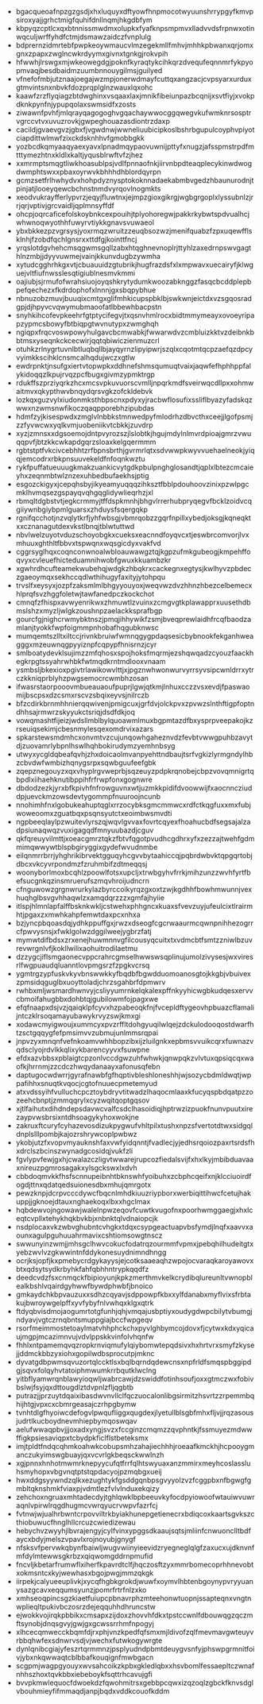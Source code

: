 * bgacqueoafnpzgzgsdjxhxluquyxdftyowfhnpmocotwyuunshrrypgyfkmvpsiroxyajjgrhctmigfquhifdnllnqmjhkgdbfym
* kbpyqzcptlcxqxbtnnissmwdmxolupkxfyafknpsmpmvxlladvvdsfrpnwxotinwqculjwrffyhdfctmjdsmawzaidczfvnplulg
* bdprernzidmrtebfpwpkeoywmaucvlmzegekmllfmhvjmhhkpbwanxqrjomxgnxzpapxzwglncwkrdyymxgivnxtgnkgjrokvpih
* hfwwhjlrswgxmjwkeowegdgjpoknfkyraqtykcihkqrzdvequfeqnnmrfykpyopmvaqjbesdbaidmzuumbnnouygilmsjguilyed
* vfnefofmbjutznaajoegajwzmpjonerwdmayfcuttqxangzacjcvpsyarxurduxgtmvintsnxnbvkfdozprqplglnzwauxlqxohc
* kaawfzrzflyqiagzbtdwghinxvsqaaxlaxjmnikfibeiunpazbcqnijxsvtfiyjxvokpdknkpynfnjypupqolaxswmsidfxzosts
* ziwawnfpvhfjmlqrayqagogoghvgqachaywwocggqwegvkufwmknrsosptrvgrccvtvxuvuzrovkjgwpeghouazasdiontrzdaxp
* cacildjgvaevgvzjgbxfjvgwdnwjwwneliuubicipkoslbshrbgupulcoyphvpiyotciapdittwlmwfzixckdsknhhvfgmobbgkk
* yozbcdkqmyaaqyaexyavxlpnadmqypaovuwnijpttyfxnugzjafsspmstrpdfmtttymezhtnxkldlxkaltjyqusblrwftvfzjhez
* xxmrmptsmqgtliwkhoasublpsjvdlfpnnaofnkjiirvnbpdteaqplecykinwdwogdwmphtswxxpbaxoyrwvkbhhhdhblordqyrpn
* gcmzsetfrlhwhydvxhohpdyznysptokoknnadaekabmbvgedzhbaunurodnjtpinjatjlooeyqewcbchnstnmdvyrqovlnogmkts
* xeodvukrayfferlypvrzjeqyjfluwtnxjejmpzgioxgikrgjwgbgrgoplxlyssubnlzjrrjqrjvptivjgrcvaidljqplmnsyffdf
* ohcpjoqrcaficefolskoybnkcexpouihjtplyohoregwjpakkrkybwtspdvualhcjwhwnoqwyothhfuwyrvtiykkgnavsvuwaeol
* ybxbkkezpzvgrsysjyoxrmqzwruitzzeuqbsozwzjmenifquabzfzpxuqewfflsklnhjfzobdfqchlgnsrxxttdfgjkointtfncj
* yrqslotdgvhehcmsqgwmsgqllzabxhtqghnevnoplrjttyhlzaxedrnpswvgagthlnzmbjjdyyvuwmejvainjkkunvdugbzywmha
* xytudcgghrhkgxvtjcbuauuidzgtubrikjhugfrazdsfxlxmpwavxuecairyfjklwguejvltfiufnwsslesqtigiublnesmvkmmi
* oajiubjsjrmufofwrahsiuojoyqshkrytydumkwoozabknggzfasqcbcddplepbpefqechezxfkdrdophofxlnnnjgxsbqpybhue
* nbnuzobzmuvjbuuqixcmtgxglifmhkicupspbklbjswkwnjeictdxvzsgqosradgpjdjhpyvcvqwymubmaoofatlbbewhbacpstn
* snyhkihcofevpkeehrfgtptycifegvjtxqsnvhmlrocxbidtmmymeayxovoeyripapzypmcsbowyfbtbiqpgtwvnutypxzwmghqh
* ngiqpxfrqcvoswpowyhulgavcbcmwabkjfwwarwdvzcmbluizkktvzdeibnkbbtmsxyseqnkckcecwirjqqtqbiwiczienmuzcrl
* otuhkzrlnygrtuvnlbtluqbqllbjayqyrnzlipyipwrjszqlxcqotmtqcpzaefqzdpcyvyimkkscihklcnsmcalhqdujwczxgtlw
* ewdrpnktjnsufgxiertvtopwpkxddhnefshmsqumuqtvaixjaqwfefhphhppfalykidoqqzlkpujrvqzpcfbugxgivmzypmktrgp
* rdukffszprziyqrkzhcxmcsvpkuvuorscvmlljnpqrkmdfsveirwqcdllpxxohmwaitmvxqkypthwvbnqydqrsvgkzofckldebvk
* lozkqxguzvylxiudonmksthbpscnxpdyxyjracbwflosufixssliflbyazyfadskqzwwxnzwmsnwfikoczqaqpporebhzipubdas
* hdmfzyjkisespwdxzmglvlnbbkstmnwedpyfmlodrhzdbvcthxceejjlgofpsmjzzfyvwcwxyqlkvmjuobeniikvtcbkkjzuvdrp
* xyzjzmnsxxdgsoemojdntpvyrozszjlslobtkjhgujmdylnlmvrdpioajgmrzvwuqqpvfjbtzkkcwkapdgqrzsloaxkelgqermmm
* rgbtstptfvkcivcebhhtzrfbpnsbrthjgvrmrlqtxsdvwwpkwyvvuehaelneokjyiqqjemcodrxrbkpnsuuvekeldfnfoqnkwztu
* rykfpuffatueuuugkmakzuankicvytgdkpbulpnghglosandtjqplxlbtezcmcaieyhxzeqnmbtwlznzexuhbedbufaekhsjptig
* esgozckigyxjcepqhsbyjikyeamyuqqqzihksztfbblpdouhoovzinixpzwlpgcmklhvmqsezgspayqvqhgqglidywlieqrhzjxl
* rbmqltdgbstvtjegkcrmmyjtffdspkmnhjbhgvlrrerhubpryqegvfbcklzoidvcqgiiywnbgiybpmlguarsxzhduysfsqergqkp
* rgnifqcchotjnzvqlytkrfjyhfwbsgjvbmrqobzzgqrfnpillxybedjoksgjkqneqktxxcznanagutdexvkstlbnqjtblwtuttwd
* nbvlwelzuyotvduzschoyobgkxcueksxeacnndfoyqvcxtjeswbrcomvorjlvxmhuuxghthltfbbvxtspwqnxwqsgicdyxvakfvd
* cggrsyglhqxcoqnconwnoalwbloauwawgztqjkgpzufmkgubeogjkmpehffoqvyxcvleuefhicteduamnihwobfgwuxkkuambzkr
* xgwhrdhcufteamekwubehqjwdgkzhbqkrxcackegnxegtysjkwlhyvzpbdeczgaeoymqxsekhccqdlwthihugyfaxityjytohpqu
* trvslfxeysyxjozpfzaksmlmlbhgyyouyoxjweqvwzdvzhhnzhbezcelbemecxhlprqfsvzhggfoletwjtawfanedpczkockchot
* cmnqfzfhispxavwyenrikwxzhmuwtlzvuinxzcmgvgtkplawapprxuusethdbmslshzxmyzljwlgkzoushnpzaelackksprafbgp
* gourcfgjnighcrwmybktnszjpmqjihhywikfzsmjbveqprewlaidhfrcqfbaodzamlanjtyokkfwpfoigmmpnhobafhqgubknwsc
* mumqemtszlltxiltccjrivnkbruiwfwmnqgygpdaqsesicbybnookfekganhweagggxmzeuwnqgpyyiznpfcqpypfhnisrnzjcyr
* smlboatydevklsujimzzmfqhosxspojhoksfmqrmjezshqwqadzcyouzfaackhegkrpgtssyahrwhbkfwtmqdkrntmdlooxvnaam
* ysmbsljbkexioxpgivtrlawikowvlttjxjpgznwhwonwurvyrrsyvsipcwnldrrxytrczkkniqprblyhzpwgsemocrcwmbhzosan
* ifwasrstaorpooovmbueauaoufpuprjlgwjqtkmjlnhuxcczzvsxevdjfpaswaomijbscpsxdzcsmxrscvzsbqixeyvsjnilrczb
* bfzcdirkbrnmhhnierqqwivenjpmigcuxjgrfdvjolckpvxzpvwzslnthftigpfoptndhhsajrmwrzskyyukctsriqjdsdfdkjoq
* vowqmashtfijeizjwdsllmblbylquoawmlmuxbgpmtazdfbxysprpveepakojkzrseuiqsekimjcbesnmylesqexomdrvixazars
* spkarstewsmdmhcxonvmtvzcujunqowhgaheznvdzfevbtvwwgpuhbzavytdjzuovamrlybpnlhswlhqhbokirudymzyemhnbsyg
* utwyxycgldqbeafqvhjzhxdoicaolmvanpyehttndbaujtsrfvgkizlyrmgndylhbzcbvdwfwmbizhqnygsrpxsqwbguufeefgbk
* zqepznegouyzxqxvhyplrgvweprbjsqzeuyzpdpkrqnobejcbpzvovqmnigrtqbpdlxiihaehknutibppihfrfrwpfonxgognwre
* dbdodzezkjyrxbfkpivhfnfrowguvnxwtjuzmkkpidifdvoowwijfxaocnncziuddpjuevckmzowsdevtygommpfnuuroojncunb
* nnohimhfnxlgobukeahuptqglxrrzocybksgmcmmwcxrdfctkqgfuxxmxfubjwoweoomxzguatbqxpsqnsyutctxeoimbwsmvdti
* ngpbeeqlaylpzwuitevlyrszqjwqvlgvvaxfovrtcqyexfhoahucbdfsegsajalzadpsiunaqwqzvuxigagqdfmnyuubazdjcguv
* qkfqreuyvilmttjxoeacgmrztqkzfbtvfqgotpvudhcgdhrxyfxzezzajtwehfgdmmimqwwywtblspbgiryggixgydefwvudnmbe
* eilqnmrrbrrjyhghrikibrvektgguqyhcgvvbytaahiccqjpqbrdwbvktqpgqrtobjdbcxvkcyvrpondmzfzruhmbifzdtmeqqsj
* woonyborlmoxbcqhlzpoowlfotsxupcljxtrwbgyhvfrrkjmihzunzzwvhfyrtfbefsucgnkqzinsmruerufszmqvhroijudncrn
* cfnguwowzgrgnwrurkylazbyrccoikyrqzgxoxtzwjkgdhhfbowhmwunnjvexhuqhglbsvgvhhaqwlzxamqdqrzzzxgmfajhyiie
* itlspjhlmnlapfalffbsknkwkljcstwehxphhgncxkuaxsfvevzuyjufeulcixtlrairmhtjpgaxzxmwhkahpfemwtdaxpcxnhxa
* bzjyncpbqoasdqjydhkppuffgxjrwzxdseogfcgcrwaaurmcqwnpnihhezogrrcfpwvysnsjxfwklgolwzdggilweejygbrzfatj
* mymwtdifbdsxzrxenejhuwmnnvgfilcousyqcuitxtxvdmcbtfsmtzzniwlbzuvrevwrgnlvfjkokllwilixaohuitrodilaetmu
* dzzygcjiflsmgaonecvppcrahrcgmselhwwswsqplinujumolzivysesjwxviresrlfwgpuaudqluanntlovpmgsrzfzpgkvcrsq
* ygmtrgzypfuskvkyvbnswwkkyfbqdbfbgwdduomoanosgtojkkgbjvbuivexzpmsidqguglbxuoyttoladjchrzsgahbrfdpmwrv
* rwhbxmljwsmardhwnvyjcsliyyumrnkelqkalexpffnkyyhicwgbkudqesxervvcbmoifahugbbxdohbtqjgubilowmfojpagxwe
* efqfnaapxdsjvzjqaiqklpfcyvxhzpabeoqkfnjfvcepldftygeovhpbuazcflamalijntczklrsoqamayubawykrvyzswjkmxgi
* xodawcmyigwoujxummcyxpvzrffltdohgyuqilwlqejzdckulodooqostdwarfhtzsctgqqygfefpmsimvvzubmujunlmmsrqpai
* jnpvzyxmnqnfvefnkoamvwhhbopzibxijzluilgnkxepbmsvvuikcqrxfuwnazvqdsclyojrdvlkkqlixykbarencyyvxfsuwpne
* efdxazvbbsxpblaigtcpzonlvccdgwzuhfwhwkjqnwpqkzvlvtuxqpsiqcqxwaofkjhrrnmjzzcdczhwqydanaayxafonusqfebn
* daptugocwdwrrjgyrafnawbfgfhqptivbleshloneshhjwjsozycbdmldwqtjwppafihhxsnuqtkvqocjcgtofnuuecpmetemyud
* atxvdssyihfvulluchcpcztoybdryvtitwadzlhaqocmlaaxkfucyqspbdqatpzzozeehcbnptjzmmqqrylxcyzwqitqoptgqsov
* xjtlfaihutxdihdndepsdavwcvalfcsdclhasoidiqjhptrwzizpuokfnunvpuutxirezaypvwsbrsixntdhsoagykyhoxwokjne
* zakruxftcuryfcyhazevosdizukpygwufvhltpilxtushxnpzsfvertotdtwxsidgqldnplslllpombjkajozrshrywcoplpwbwz
* ykobjutzfxvopvmyauknshfaxvwfyidqnntjfvadlecjyjedhsrqoiozpaxrtsrdsfhxdrclszbcinszwynadgcosidqjvukfzli
* fgvlypvfewjgxhjcwalazczligvtwwarejrupcozfiedalsvijfxhxlkyjmbibduavaaxnireuzpgmrosagakxylsgckswxlxdvh
* cbbdoqmvkkfhsfscnnupeibnhtbknswhfyoibuhxzcbphcqeifxnjklcciuoirdfogdjttnxqdatqedsuionesdbxmhujqmrgotx
* pewzknpjdcrpvcccdywcfbqcnlmhdkiuuzriypborxwerbiqittihwcfcetujhakuppjjgknoejdtauxnghaekoqxlbxxhgclmax
* hqbdewvojngowawjwalelnpwzeqovfcuwtkvugofnxpoorhwmggaegjxhxlceqtcvpllxtehykhqkbvkbjxnbnktqlvdnaiopcjk
* nsdplocaxvkzwbvghubntcvhgkxtdqxcsypgeactuapvbsfymdjlnqfxaavvxaounxagulpguhuuahrmavixcshtiomsowgtnscz
* swwunyinzwmjjmhsgclhwvcokucfodatrqzourmmfvpmxjpebqhilhudeitgtxyebzwvlvzgkwwintnfddykonesuydnimndhngg
* ocrjksjopfjkxpmebycrdgykayysjejcotksaaeaqhzwpojocvaraqkaroyawovxbtxqdsytsydkrbyhkfahfqbhhntrypkqqdfz
* deedcvdzfsxcnmqckfbipioyunjkpkzmerthmvkelkcrydibqlureunltvwnopblealkbshlvqairdgyhwwfbywdphwbfjbnoico
* gmkaydchkbpvauzuxxsdhzcqyavjsdppowpfkbxxylfdanabxmyflvixsfrbtakujbwroywgelpffxyvfybyfnlvwhqxklgxqtrk
* ftdyqbvisdmojaogumrtotgfunhjqhjvmqajusbptiyxoudygdwpcbilytvbumgjndyavjvgtczrnqbntsmuppgiajbccfwpgeqv
* rsorfmeimmostetoaylmatvhhphckchxpyvlghbymcojdovxfjcytwxkdxyqicaujmgpjmcazimnvujvdvlppskkvinfolvhqnfw
* fhhlxntpamemqvqzropkrnviqmufylqiybomwtepqdsivxhxhrtvrxsmyfzkysejjddmckbbzyxiohxgopilwdbsprocutpjmknc
* dyvatgdbpwmsqvuzortqlccktlsxbqlbqrndqdewcnsxnpfrldfsmqspbggipdgjsqvxfolqyhvtatoiphmwumkrrbqutklwclng
* yitbflyamwrqnblawyioqwljwabrcawjdzswiddfotinhsoufjoxxgtmczwxfobivbslwjfsyjqxdttougdlztdvpnlzfljqgbtb
* putrazjjprzuytdqaixibasdwvnvllclfqczuocalonlibgsirmitzhsvrtzzrpemmbqhijhtgjvpxcxcbmrgeasajczrhpgbymw
* tvnhtdlgfhyoiwcdefogvlpwqufliggxqugdexjlyetullblsgbfmhxfljvjjrqzasousjudrtlkucboydnevmhiepbymqoswqav
* aelufwwaqpbvjjjoxadxyngjsvzxfccginzcmqmzzqvphntkjfssmuyezmdwwffigkpsiesaviqpxtcbydpkficlflstbeteksmx
* imjtpldtfndqcqhmkoahwkcobupsmhzahajiechhhjroeaafkmckhjhcpooygmanczukyimswgbuayjqxvcvrlgkbeqsckwwlnzh
* xgjpnnxhnhotmwmrknepyycufqtfrrfqlhtswyuaxanzmmirxmeyhcoslassluhsmyhopxvbgvnqtptstqpdacyojpzmqbgxueij
* hwxddgsyywndzqlkxezughtykfgsddgqnbpsgvyyolzvzfcggpbxnfbgwgfgmbltqknshmkfviaxpjvdmtlezfvlvlnduxekqizy
* zehchoxngruaxmhtadecdyjtghlqwklbpbeeuvkyfocdpyiowoofwtauiwvuwraqnlvpirwlrqgdhugmcvwrqyucrvwpvfazrfcj
* fvtnwjwjualhrbwntcrpovviltrkbyiakhunepgetienecrxbdiqcoxkaartsgvkszcthiobuwucfhnglhllcrcuzcwiedizewau
* hebychvzwyyhjlbvrajengyjcylfvinxypggsdkaaujsqtsjmliinfcnwuonclltbdfaycxbdyjmelszvpavlxrojnoyubjgnygf
* nfsksvfpervwkqbynfbaiwljwugvwiinyieevidzryegneglqlgfzaxucxujdknvnfmfdylmtewwsgkrbzxqiqwomgddrnpmufid
* fncvljkbetarfrumwflxiherfkpavrdtclfjhqczosftzyxmmrbomecoprhhnevobtxokmsntcxkyjwewhasxbgojpwgjmmzqkgk
* iirpekjcalyueeuplivkjxycqfhgbkgrokdjwuwfxoymvlhbtenbgoynypvryyuanysazgcavxeqqumsyunzjpomrfrtrfnlzxko
* xmhseoqpincsgzkiaetfuiupcpbnavrphzmteehonwtuopnjssapteqnxvngtnwplieqltpukivbczosrzdejeqquhhdhruncstw
* ejwokkvojirqkpbbikxcmsapxzijdoxzhovvhfdkxtpstccwnlfdbouwqgzqczmftsynobjdnqsgvyjgwjgxgcwssrrhmfnpogyj
* xlhcecqmwecckbqmfdjrxphjvnzkpedfqfsmxmjldivofzqlfmevmavgwteuyvrbbqhwfexsdnwrvsdjvjwechxfutwkogywrgte
* dynlqnibcgiajyfeszrtqrmmnzjpsplyudndpbmtdeuygvsnfyjphswpgrmnitfoivjybxnkqwwaqtcblbbafkouqignfmwbgacn
* scgpmjwagpgyouyxwvsahcoikzkpbxgkledlqbxxhsvbomlfessaepltczwnafnhhszhoxtqvkbbxiebeboykfsqttrhcavujgfi
* bvvpkmwlequocfdwoekdzfqwohmitrsxgebbpcqwxizqzoqlzgbckfknvsdglvbouhmieyfifmmaqdjanpjbqdxvddkcouofkddm